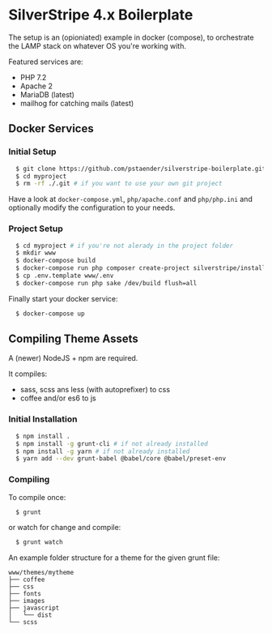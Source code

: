 # SilverStripe 4.x Boilerplate

The setup is an (opioniated) example in docker (compose), to orchestrate the LAMP stack on whatever OS you're working with.

Featured services are:

  * PHP 7.2
  * Apache 2
  * MariaDB (latest)
  * mailhog for catching mails (latest)

## Docker Services

### Initial Setup

```sh
  $ git clone https://github.com/pstaender/silverstripe-boilerplate.git myproject
  $ cd myproject
  $ rm -rf ./.git # if you want to use your own git project
```

Have a look at `docker-compose.yml`, `php/apache.conf` and `php/php.ini` and optionally modify the configuration to your needs.

### Project Setup

```sh
  $ cd myproject # if you're not alerady in the project folder
  $ mkdir www
  $ docker-compose build
  $ docker-compose run php composer create-project silverstripe/installer . ^4.2
  $ cp .env.template www/.env
  $ docker-compose run php sake /dev/build flush=all
```

Finally start your docker service:

```sh
  $ docker-compose up
```

## Compiling Theme Assets

A (newer) NodeJS + npm are required.

It compiles:

  * sass, scss ans less (with autoprefixer) to css
  * coffee and/or es6 to js

### Initial Installation

```sh
  $ npm install .
  $ npm install -g grunt-cli # if not already installed
  $ npm install -g yarn # if not already installed
  $ yarn add --dev grunt-babel @babel/core @babel/preset-env
```

### Compiling

To compile once:

```sh
  $ grunt
```

or watch for change and compile:

```sh
  $ grunt watch
```

An example folder structure for a theme for the given grunt file:

```
www/themes/mytheme
├── coffee
├── css
├── fonts
├── images
├── javascript
│   └── dist
└── scss
```